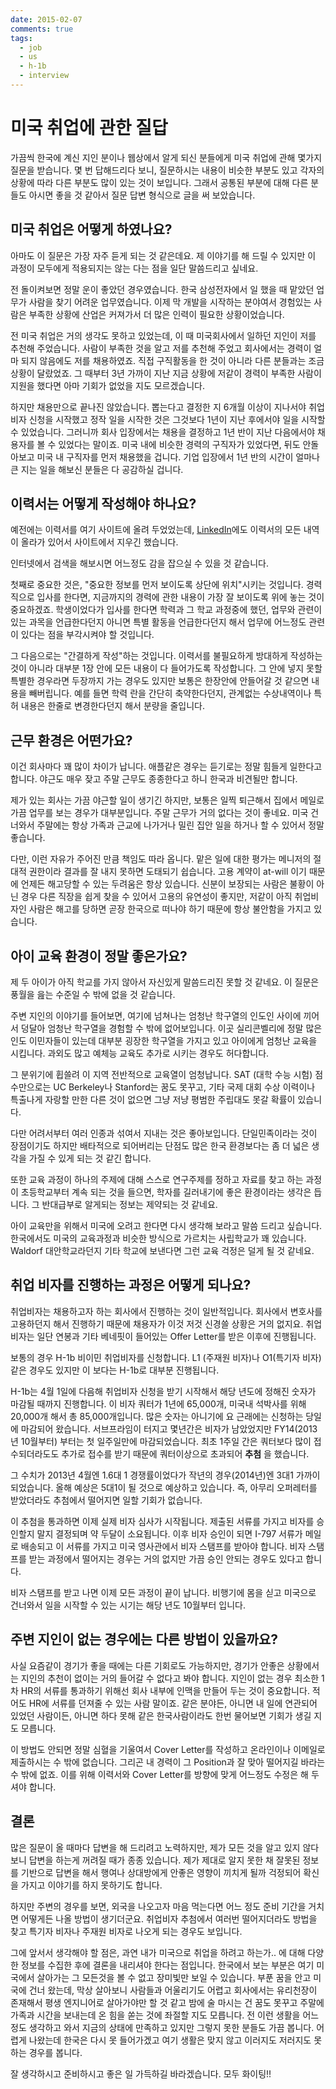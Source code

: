 ```yaml
---
date: 2015-02-07
comments: true
tags:
  - job
  - us
  - h-1b
  - interview
---
```


# 미국 취업에 관한 질답

가끔씩 한국에 계신 지인 분이나 웹상에서 알게 되신 분들에게 미국 취업에 관해 몇가지 질문을 받습니다.
몇 번 답해드리다 보니, 질문하시는 내용이 비슷한 부분도 있고 각자의 상황에 따라 다른 부분도 많이 있는 것이 보입니다.
그래서 공통된 부분에 대해 다른 분들도 아시면 좋을 것 같아서 질문 답변 형식으로 글을 써 보았습니다.

## 미국 취업은 어떻게 하였나요?

아마도 이 질문은 가장 자주 듣게 되는 것 같은데요.
제 이야기를 해 드릴 수 있지만 이 과정이 모두에게 적용되지는 않는 다는 점을 일단 말씀드리고 싶네요.

전 돌이켜보면 정말 운이 좋았던 경우였습니다.
한국 삼성전자에서 일 했을 때 맡았던 업무가 사람을 찾기 어려운 업무였습니다.
이제 막 개발을 시작하는 분야여서 경험있는 사람은 부족한 상황에 산업은 커져가서 더 많은 인력이 필요한 상황이었습니다.

전 미국 취업은 거의 생각도 못하고 있었는데, 이 때 미국회사에서 일하던 지인이 저를 추천해 주었습니다.
사람이 부족한 것을 알고 저를 추천해 주었고 회사에서는 경력이 얼마 되지 않음에도 저를 채용하였죠.
직접 구직활동을 한 것이 아니라 다른 분들과는 조금 상황이 달랐었죠.
그 때부터 3년 가까이 지난 지금 상황에 저같이 경력이 부족한 사람이 지원을 했다면 아마 기회가 없었을 지도 모르겠습니다.

하지만 채용만으로 끝나진 않았습니다.
뽑는다고 결정한 지 6개월 이상이 지나서야 취업비자 신청을 시작했고 정작 일을 시작한 것은 그것보다 1년이 지난 후에서야 일을 시작할 수 있었습니다.
그러니까 회사 입장에서는 채용을 결정하고 1년 반이 지난 다음에서야 채용자를 볼 수 있었다는 말이죠.
미국 내에 비슷한 경력의 구직자가 있었다면, 뒤도 안돌아보고 미국 내 구직자를 먼저 채용했을 겁니다.
기업 입장에서 1년 반의 시간이 얼마나 큰 지는 일을 해보신 분들은 다 공감하실 겁니다.


## 이력서는 어떻게 작성해야 하나요?

예전에는 이력서를 여기 사이트에 올려 두었었는데, [LinkedIn][linkedin]에도 이력서의 모든 내역이 올라가 있어서 사이트에서 지우긴 했습니다.

[linkedin]: https://www.linkedin.com

인터넷에서 검색을 해보시면 어느정도 감을 잡으실 수 있을 것 같습니다.

첫째로 중요한 것은, "중요한 정보를 먼저 보이도록 상단에 위치"시키는 것입니다.
경력직으로 입사를 한다면, 지금까지의 경력에 관한 내용이 가장 잘 보이도록 위에 놓는 것이 중요하겠죠.
학생이었다가 입사를 한다면 학력과 그 학교 과정중에 했던, 업무와 관련이 있는 과목을 언급한다던지 아니면 특별 활동을 언급한다던지 해서 업무에 어느정도 관련이 있다는 점을 부각시켜야 할 것입니다.

그 다음으로는 "간결하게 작성"하는 것입니다.
이력서를 불필요하게 방대하게 작성하는 것이 아니라 대부분 1장 안에 모든 내용이 다 들어가도록 작성합니다.
그 안에 넣지 못할 특별한 경우라면 두장까지 가는 경우도 있지만 보통은 한장안에 안들어갈 것 같으면 내용을 빼버립니다.
예를 들면 학력 란을 간단히 축약한다던지, 관계없는 수상내역이나 특허 내용은 한줄로 변경한다던지 해서 분량을 줄입니다.

## 근무 환경은 어떤가요?

이건 회사마다 꽤 많이 차이가 납니다.
애플같은 경우는 듣기로는 정말 힘들게 일한다고 합니다.
야근도 매우 잦고 주말 근무도 종종한다고 하니 한국과 비견될만 합니다.

제가 있는 회사는 가끔 야근할 일이 생기긴 하지만, 보통은 일찍 퇴근해서 집에서 메일로 가끔 업무를 보는 경우가 대부분입니다.
주말 근무가 거의 없다는 것이 좋네요.
미국 건너와서 주말에는 항상 가족과 근교에 나가거나 밀린 집안 일을 하거나 할 수 있어서 정말 좋습니다.

다만, 이런 자유가 주어진 만큼 책임도 따라 옵니다.
맡은 일에 대한 평가는 메니저의 절대적 권한이라 결과를 잘 내지 못하면 도태되기 쉽습니다.
고용 계약이 at-will 이기 때문에 언제든 해고당할 수 있는 두려움은 항상 있습니다.
신분이 보장되는 사람은 불황이 아닌 경우 다른 직장을 쉽게 찾을 수 있어서 고용의 유연성이 좋지만, 저같이 아직 취업비자인 사람은 해고를 당하면 곧장 한국으로 떠나야 하기 때문에 항상 불안함을 가지고 있습니다.

## 아이 교육 환경이 정말 좋은가요?

제 두 아이가 아직 학교를 가지 않아서 자신있게 말씀드리진 못할 것 같네요.
이 질문은 풍월을 읊는 수준일 수 밖에 없을 것 같습니다.

주변 지인의 이야기를 들어보면, 여기에 넘쳐나는 엄청난 학구열의 인도인 사이에 끼어서 덩달아 엄청난 학구열을 경험할 수 밖에 없어보입니다.
이곳 실리콘벨리에 정말 많은 인도 이민자들이 있는데 대부분 굉장한 학구열을 가지고 있고 아이에게 엄청난 교육을 시킵니다.
과외도 많고 예체능 교육도 추가로 시키는 경우도 허다합니다.

그 분위기에 휩쓸려 이 지역 전반적으로 교육열이 엄청납니다.
SAT (대학 수능 시험) 점수만으로는 UC Berkeley나 Stanford는 꿈도 못꾸고, 기타 국제 대회 수상 이력이나 특출나게 자랑할 만한 다른 것이 없으면 그냥 저냥 평범한 주립대도 못갈 확률이 있습니다.

다만 어려서부터 여러 인종과 섞여서 지내는 것은 좋아보입니다.
단일민족이라는 것이 장점이기도 하지만 배타적으로 되어버리는 단점도 많은 한국 환경보다는 좀 더 넓은 생각을 가질 수 있게 되는 것 같긴 합니다.

또한 교육 과정이 하나의 주제에 대해 스스로 연구주제를 정하고 자료를 찾고 하는 과정이 초등학교부터 계속 되는 것을 들으면, 학자를 길러내기에 좋은 환경이라는 생각은 듭니다.
그 반대급부로 알게되는 정보는 제약되는 것 같네요.

아이 교육만을 위해서 미국에 오려고 한다면 다시 생각해 보라고 말씀 드리고 싶습니다.
한국에서도 미국의 교육과정과 비슷한 방식으로 가르치는 사립학교가 꽤 있습니다.
Waldorf 대안학교라던지 기타 학교에 보낸다면 그런 교육 걱정은 덜게 될 것 같네요.

## 취업 비자를 진행하는 과정은 어떻게 되나요?

취업비자는 채용하고자 하는 회사에서 진행하는 것이 일반적입니다.
회사에서 변호사를 고용하던지 해서 진행하기 때문에 채용자가 이것 저것 신경쓸 상황은 거의 없지요.
취업 비자는 일단 연봉과 기타 베네핏이 들어있는 Offer Letter를 받은 이후에 진행됩니다.

보통의 경우 H-1b 비이민 취업비자를 신청합니다.
L1 (주재원 비자)나 O1(특기자 비자)같은 경우도 있지만 이 보다는 H-1b로 대부분 진행됩니다.

H-1b는 4월 1일에 다음해 취업비자 신청을 받기 시작해서 해당 년도에 정해진 숫자가 마감될 때까지 진행합니다.
이 비자 쿼터가 1년에 65,000개, 미국내 석박사를 위해 20,000개 해서 총 85,000개입니다.
많은 숫자는 아니기에 요 근래에는 신청하는 당일에 마감되어 왔습니다.
서브프라임이 터지고 몇년간은 비자가 남았었지만 FY14(2013년 10월부터) 부터는 첫 일주일만에 마감되었습니다.
최초 1주일 간은 쿼터보다 많이 접수되더라도도 추가로 접수를 받기 때문에 쿼터이상으로 초과되어 **추첨** 을 했습니다.

그 수치가 2013년 4월엔 1.6대 1 경쟁률이었다가 작년의 경우(2014년)엔 3대1 가까이 되었습니다.
올해 예상은 5대1이 될 것으로 예상하고 있습니다.
즉, 아무리 오퍼레터를 받았더라도 추첨에서 떨어지면 일할 기회가 없습니다.

이 추첨을 통과하면 이제 실제 비자 심사가 시작됩니다.
제출된 서류를 가지고 비자를 승인할지 말지 결정되며 약 두달이 소요됩니다.
이후 비자 승인이 되면 I-797 서류가 메일로 배송되고 이 서류를 가지고 미국 영사관에서 비자 스탬프를 받아야 합니다.
비자 스탬프를 받는 과정에서 떨어지는 경우는 거의 없지만 가끔 승인 안되는 경우도 있다고 합니다.

비자 스탬프를 받고 나면 이제 모든 과정이 끝이 납니다.
비행기에 몸을 싣고 미국으로 건너와서 일을 시작할 수 있는 시기는 해당 년도 10월부터 입니다.

## 주변 지인이 없는 경우에는 다른 방법이 있을까요?

사실 요즘같이 경기가 좋을 때에는 다른 기회로도 가능하지만, 경기가 안좋은 상황에서는 지인의 추천이 없이는 거의 들어갈 수 없다고 봐야 합니다.
지인이 없는 경우 최소한 1차 HR의 서류를 통과하기 위해선 회사 내부에 인맥을 만들어 두는 것이 중요합니다.
적어도 HR에 서류를 던져줄 수 있는 사람 말이죠.
같은 분야든, 아니면 내 일에 연관되어 있었던 사람이든, 아니면 하다 못해 같은 한국사람이라도 한번 물어보면 기회가 생길 지도 모릅니다.

이 방법도 안되면 정말 심혈을 기울여서 Cover Letter를 작성하고 온라인이나 이메일로 제출하시는 수 밖에 없습니다.
그리곤 내 경력이 그 Position과 잘 맞아 떨어지길 바라는 수 밖에 없죠.
이를 위해 이력서와 Cover Letter를 방향에 맞게 어느정도 수정은 해 두셔야 합니다.

## 결론

많은 질문이 올 때마다 답변을 해 드리려고 노력하지만, 제가 모든 것을 알고 있지 않다보니 답변을 하는게 꺼려질 때가 종종 있습니다.
제가 제대로 알지 못한 채 잘못된 정보를 기반으로 답변을 해서 행여나 상대방에게 안좋은 영향이 끼치게 될까 걱정되어 확신을 가지고 이야기를 하지 못하기도 합니다.

하지만 주변의 경우를 보면, 외국을 나오고자 마음 먹는다면 어느 정도 준비 기간을 거치면 어떻게든 나올 방법이 생기더군요.
취업비자 추첨에서 여러번 떨어지더라도 방법을 찾고 특기자 비자나 주재원 비자로 나오게 되는 경우도 보입니다.

그에 앞서서 생각해야 할 점은, 과연 내가 미국으로 취업을 하려고 하는가.. 에 대해 다양한 정보를 수집한 후에 결론을 내리셔야 한다는 점입니다.
한국에서 보는 부분은 여기 미국에서 살아가는 그 모든것을 볼 수 없고 장미빛만 보일 수 있습니다.
부푼 꿈을 안고 미국에 건너 왔는데, 막상 살아보니 사람들과 어울리기도 어렵고 회사에서는 유리천장이 존재해서 평생 엔지니어로 살아가야만 할 것 같고 밤에 술 마시는 건 꿈도 못꾸고 주말에 가족과 시간을 보내는데 온 힘을 쏟는 것에 좌절할 지도 모릅니다.
전 이런 생활을 어느정도 생각하고 와서 지금의 상태에 만족하고 있지만 그렇지 못한 분들도 가끔 봅니다.
어렵게 나왔는데 한국은 다시 못 들어가겠고 여기 생활은 맞지 않고 이러지도 저러지도 못하는 경우를 봅니다.

잘 생각하시고 준비하시고 좋은 일 가득하길 바라겠습니다.
모두 화이팅!!

